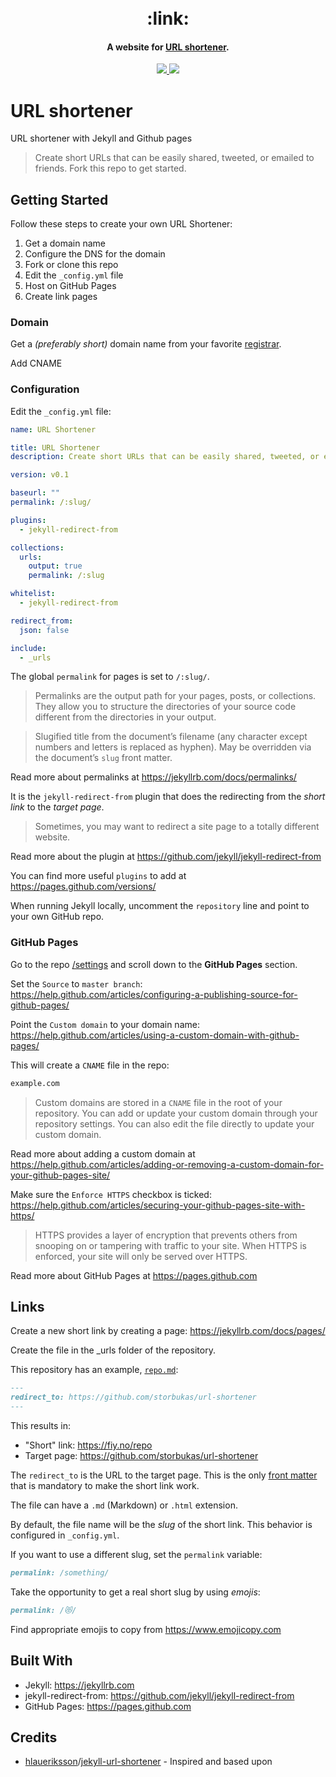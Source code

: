 <h1 align="center">
  <br>
  :link:
  <br>
</h1>

<h4 align="center">A website for <a href="https://fiy.no/" target="_blank">URL shortener</a>.</h4>

<p align="center">
  <a href="https://fiy.no/">
    <img src="https://img.shields.io/website-up-down-green-red/http/fiy.no.svg">
  </a>
  <a href="https://opensource.org/licenses/MIT">
      <img src="https://img.shields.io/badge/License-MIT-blue.svg">
  </a>
</p>

# URL shortener

URL shortener with Jekyll and Github pages

> Create short URLs that can be easily shared, tweeted, or emailed to friends. Fork this repo to get started.

## Getting Started

Follow these steps to create your own URL Shortener:

1. Get a domain name
2. Configure the DNS for the domain
3. Fork or clone this repo
4. Edit the `_config.yml` file
5. Host on GitHub Pages
6. Create link pages

### Domain

Get a *(preferably short)* domain name from your favorite [registrar](https://www.icann.org/registrar-reports/accredited-list.html).

Add CNAME

### Configuration

Edit the `_config.yml` file:

```yml
name: URL Shortener

title: URL Shortener
description: Create short URLs that can be easily shared, tweeted, or emailed to friends.

version: v0.1

baseurl: ""
permalink: /:slug/

plugins:
  - jekyll-redirect-from

collections:
  urls:
    output: true
    permalink: /:slug

whitelist:
  - jekyll-redirect-from

redirect_from:
  json: false

include:
  - _urls
```

The global `permalink` for pages is set to `/:slug/`.

> Permalinks are the output path for your pages, posts, or collections. They allow you to structure the directories of your source code different from the directories in your output.

> Slugified title from the document’s filename (any character except numbers and letters is replaced as hyphen). May be overridden via the document’s `slug` front matter.

Read more about permalinks at https://jekyllrb.com/docs/permalinks/

It is the `jekyll-redirect-from` plugin that does the redirecting from the *short link* to the *target page*.

> Sometimes, you may want to redirect a site page to a totally different website.

Read more about the plugin at https://github.com/jekyll/jekyll-redirect-from

You can find more useful `plugins` to add at https://pages.github.com/versions/

When running Jekyll locally, uncomment the `repository` line and point to your own GitHub repo.

### GitHub Pages

Go to the repo [/settings](../../settings) and scroll down to the **GitHub Pages** section.

Set the `Source` to `master branch`: https://help.github.com/articles/configuring-a-publishing-source-for-github-pages/

Point the `Custom domain` to your domain name: https://help.github.com/articles/using-a-custom-domain-with-github-pages/

This will create a `CNAME` file in the repo:

```txt
example.com
```

> Custom domains are stored in a `CNAME` file in the root of your repository. You can add or update your custom domain through your repository settings. You can also edit the file directly to update your custom domain.

Read more about adding a custom domain at https://help.github.com/articles/adding-or-removing-a-custom-domain-for-your-github-pages-site/

Make sure the `Enforce HTTPS` checkbox is ticked: https://help.github.com/articles/securing-your-github-pages-site-with-https/

> HTTPS provides a layer of encryption that prevents others from snooping on or tampering with traffic to your site. When HTTPS is enforced, your site will only be served over HTTPS.

Read more about GitHub Pages at https://pages.github.com

## Links

Create a new short link by creating a page: https://jekyllrb.com/docs/pages/

Create the file in the _urls folder of the repository.

This repository has an example, [`repo.md`](repo.md):

```md
---
redirect_to: https://github.com/storbukas/url-shortener
---
```

This results in:

* "Short" link: https://fiy.no/repo
* Target page:  https://github.com/storbukas/url-shortener

The `redirect_to` is the URL to the target page. This is the only [front matter](https://jekyllrb.com/docs/front-matter/) that is mandatory to make the short link work.

The file can have a `.md` (Markdown) or `.html` extension.

By default, the file name will be the *slug* of the short link. This behavior is configured in `_config.yml`.

If you want to use a different slug, set the `permalink` variable:

```md
permalink: /something/
```

Take the opportunity to get a real short slug by using *emojis*:

```md
permalink: /😻/
```

Find appropriate emojis to copy from https://www.emojicopy.com

## Built With

* Jekyll: https://jekyllrb.com
* jekyll-redirect-from: https://github.com/jekyll/jekyll-redirect-from
* GitHub Pages: https://pages.github.com

## Credits

- [hlaueriksson](https://github.com/hlaueriksson)/[jekyll-url-shortener](https://github.com/hlaueriksson/jekyll-url-shortener) - Inspired and based upon 